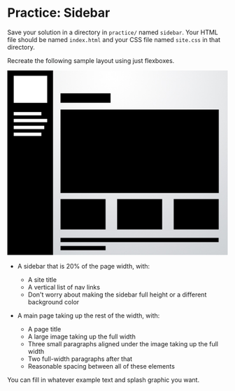 # Practice: Sidebar

Save your solution in a directory in `practice/` named `sidebar`.
Your HTML file should be named `index.html` and your CSS file named `site.css` in that directory.

Recreate the following sample layout using just flexboxes.

![Sidebar Layout](/practice/sidebar.jpeg)

*   A sidebar that is 20% of the page width, with:

    * A site title
    * A vertical list of nav links
    * Don't worry about making the sidebar full height or a different background color

*   A main page taking up the rest of the width, with:

    * A page title
    * A large image taking up the full width
    * Three small paragraphs aligned under the image taking up the full width
    * Two full-width paragraphs after that
    * Reasonable spacing between all of these elements

You can fill in whatever example text and splash graphic you want.
